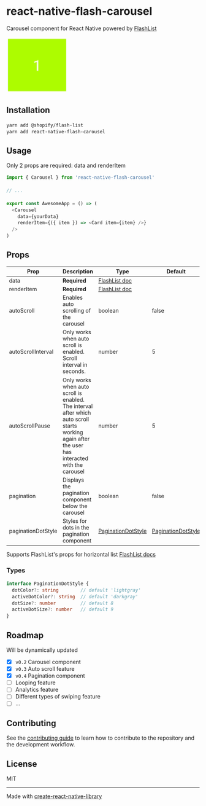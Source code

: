 # react-native-flash-carousel

Carousel component for React Native powered by [FlashList](https://shopify.github.io/flash-list/docs/)

![Animation](assets/carousel.gif)

## Installation

```sh
yarn add @shopify/flash-list
yarn add react-native-flash-carousel
```

## Usage

Only 2 props are required: data and renderItem


```js
import { Carousel } from 'react-native-flash-carousel'

// ...

export const AwesomeApp = () => (
  <Carousel
    data={yourData}
    renderItem={({ item }) => <Card item={item} />}
  />
)
```

## Props


| Prop               | Description                                                                                                                                             | Type                                                                        | Default                      |
|--------------------|---------------------------------------------------------------------------------------------------------------------------------------------------------|-----------------------------------------------------------------------------|------------------------------|
| data               | **Required**                                                                                                                                            | [FlashList doc](https://shopify.github.io/flash-list/docs/usage#data)       |                              |
| renderItem         | **Required**                                                                                                                                            | [FlashList doc](https://shopify.github.io/flash-list/docs/usage#renderitem) |                              |
| autoScroll         | Enables auto scrolling of the carousel                                                                                                                  | boolean                                                                     | false                        |
| autoScrollInterval | Only works when auto scroll is enabled. <br/> Scroll interval in seconds.                                                                               | number                                                                      | 5                            |
| autoScrollPause    | Only works when auto scroll is enabled. <br/> The interval after which auto scroll starts working again after the user has interacted with the carousel | number                                                                      | 5                            |
| pagination         | Displays the pagination component below the carousel                                                                                                    | boolean                                                                     | false                        |
| paginationDotStyle | Styles for dots in the pagination component                                                                                                             | [PaginationDotStyle](#types)                                                | [PaginationDotStyle](#types) |

Supports FlashList's props for horizontal list [FlashList docs](https://shopify.github.io/flash-list/docs/usage)

### Types
```ts
interface PaginationDotStyle {
  dotColor?: string        // default 'lightgray'
  activeDotColor?: string  // default 'darkgray'
  dotSize?: number         // default 8
  activeDotSize?: number   // default 9
}
```

## Roadmap

Will be dynamically updated

- [x] `v0.2` Carousel component
- [x] `v0.3` Auto scroll feature
- [x] `v0.4` Pagination component
- [ ] Looping feature
- [ ] Analytics feature
- [ ] Different types of swiping feature
- [ ] ...

## Contributing

See the [contributing guide](CONTRIBUTING.md) to learn how to contribute to the repository and the development workflow.

## License

MIT

---

Made with [create-react-native-library](https://github.com/callstack/react-native-builder-bob)
